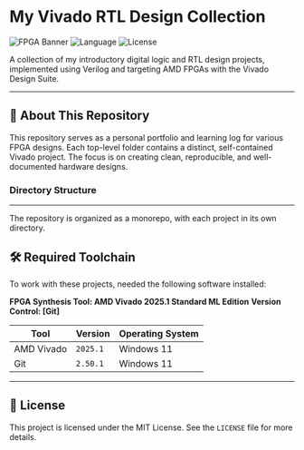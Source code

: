 # My Vivado RTL Design Collection

![FPGA Banner](https://img.shields.io/badge/FPGA-Vivado%20Designs-blue.svg)
![Language](https://img.shields.io/badge/Language-Verilog-green.svg)
![License](https://img.shields.io/badge/License-MIT-lightgrey.svg)

A collection of my introductory digital logic and RTL design projects, implemented using Verilog and targeting AMD FPGAs with the Vivado Design Suite.

---

## 📖 About This Repository

This repository serves as a personal portfolio and learning log for various FPGA designs. Each top-level folder contains a distinct, self-contained Vivado project. The focus is on creating clean, reproducible, and well-documented hardware designs.

### Directory Structure

---

The repository is organized as a monorepo, with each project in its own directory.

## 🛠️ Required Toolchain

To work with these projects, needed the following software installed:

**FPGA Synthesis Tool: AMD Vivado 2025.1 Standard ML Edition** 
**Version Control: [Git]**

| Tool         | Version   | Operating System |
|--------------|-----------|------------------|
| AMD Vivado   | `2025.1`  | Windows 11       |
| Git          | `2.50.1`  | Windows 11       |

---

## 📜 License

This project is licensed under the MIT License. See the `LICENSE` file for more details.